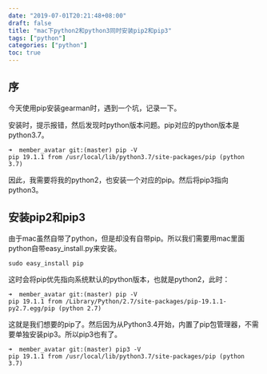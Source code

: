 ```yaml
---
date: "2019-07-01T20:21:48+08:00"
draft: false
title: "mac下python2和python3同时安装pip2和pip3"
tags: ["python"]
categories: ["python"]
toc: true
---
```


## 序
今天使用pip安装gearman时，遇到一个坑，记录一下。

安装时，提示报错，然后发现时python版本问题。pip对应的python版本是python3.7。
```shell
➜  member_avatar git:(master) pip -V                                 
pip 19.1.1 from /usr/local/lib/python3.7/site-packages/pip (python 3.7)

```
因此，我需要将我的python2，也安装一个对应的pip。然后将pip3指向python3。

## 安装pip2和pip3
由于mac虽然自带了python，但是却没有自带pip。所以我们需要用mac里面python自带easy_install.py来安装。
```shell
sudo easy_install pip
```
这时会将pip优先指向系统默认的python版本，也就是python2，此时：
```shell
➜  member_avatar git:(master) pip -V                                 
pip 19.1.1 from /Library/Python/2.7/site-packages/pip-19.1.1-py2.7.egg/pip (python 2.7)
```
这就是我们想要的pip了。然后因为从Python3.4开始，内置了pip包管理器，不需要单独安装pip3。所以pip3也有了。
```shell
➜  member_avatar git:(master) pip3 -V
pip 19.1.1 from /usr/local/lib/python3.7/site-packages/pip (python 3.7)
```